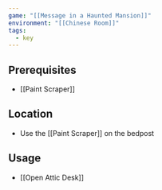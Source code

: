 ```yaml
---
game: "[[Message in a Haunted Mansion]]"
environment: "[[Chinese Room]]"
tags: 
  - key
---
```

## Prerequisites
- [[Paint Scraper]]
## Location
- Use the [[Paint Scraper]] on the bedpost
## Usage
- [[Open Attic Desk]]
